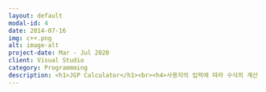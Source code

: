 ```yaml
---
layout: default
modal-id: 4
date: 2014-07-16
img: c++.png
alt: image-alt
project-date: Mar - Jul 2020
client: Visual Studio 
category: Programmming
description: <h1>JGP Calculator</h1><br><h4>사용자의 입력에 따라 수식의 계산 결과를 출력하는 계산기 프로그램</h4><h4>연산자와 피연산자, 공백 문자, '( )' , '^' , '=' 로 구성할 수 있는 중위 표기법 문자열 계산기<br><br><br><hr></h4><br><h3>✔ 주요 기능</h3><br><h4>•  공학계산기와 같이 괄호등 수식의 우선순위를 반영한 계산기<br><br>• 각종 오류의 Test Case 상세 표시<br><br>• Txt 파일을 이용한 여러개의 수식 계산<br><br><br><h3>✔ 담당 파트</h3><br><h4>◉    기획서 및 Test Case 작성<br><br>◉  문법 검사기(CheckError) 구현<br><br>◉  각종 오류 메세지 Catch 담당<br><br><br><hr><a href="https://github.com/Selexted/JGP_Calculator" target="_blank" >Git</a>&nbsp&nbsp&nbsp&nbsp<br><br><a href="https://drive.google.com/drive/folders/1JAxDVAgcBz8afF4QFljm6FDruDEcLABQ?usp=share_link" target="_blank" >Report / Test Case / Design Document</a><br></h4><hr>
---
```

